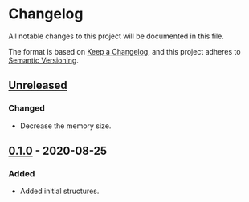 # Changelog

All notable changes to this project will be documented in this file.

The format is based on [Keep a Changelog](https://keepachangelog.com/en/1.0.0/),
and this project adheres to [Semantic Versioning](https://semver.org/spec/v2.0.0.html).

## [Unreleased]

### Changed

- Decrease the memory size.

## [0.1.0] - 2020-08-25

### Added

- Added initial structures. 

[Unreleased]: https://github.com/giantswarm/app-exporter/compare/v0.1.0...HEAD
[0.1.0]: https://github.com/giantswarm/app-exporter/releases/tag/v0.1.0
